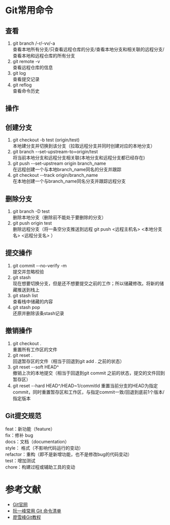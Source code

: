 # Git常用命令

## 查看
1. git branch /-r/-vv/-a    
查看本地所有分支/只查看远程仓库的分支/查看本地分支和相关联的远程分支/查看本地和远程仓库的所有分支
2. git remote -v   
查看远程仓库的信息
3. git log   
查看提交记录
4. git reflog   
查看命令历史


## 操作

## 创建分支
1. git checkout -b test (origin/test)   
本地建分支并切换到该分支（拉取远程分支并同时创建对应的本地分支）
2. git branch --set-upstream-to=origin/test   
将当前本地分支和远程分支相关联(本地分支和远程分支都已经存在)
3. git push --set-upstream origin branch_name   
在远程创建一个与本地branch_name同名的分支并跟踪
4. git checkout --track origin/branch_name   
在本地创建一个与branch_name同名分支并跟踪远程分支

## 删除分支
1. git branch -D test   
删除本地分支（删除前不能处于要删除的分支）
2. git push origin test   
删除远程分支（将一条空分支推送到远程 git push <远程主机名> <本地分支名> <远程分支名> ）

## 提交操作
1. git commit --no-verify -m   
提交并忽略校验
2. git stash   
现在想要切换分支，但是还不想要提交之前的工作；所以储藏修改。将新的储藏推送到栈上
3. git stash list   
查看栈中储藏的内容
4. git stash pop  
还原并删除该条stash记录

## 撤销操作
1. git checkout .   
重置所有工作区的文件  
2. git reset .   
回退暂存区的文件（相当于回退到git add . 之前的状态）    
3. git reset --soft HEAD^    
撤销上次的本地提交（相当于回退到git commit 之前的状态，提交的文件回到暂存区） 
4. git reset --hard HEAD^/HEAD~1/commitId
重置当前分支的HEAD为指定commit，同时重置暂存区和工作区，与指定commit一致/回退到底前1个版本/指定版本


## Git提交规范
feat：新功能（feature）  
fix：修补 bug  
docs：文档（documentation）  
style： 格式（不影响代码运行的变动）  
refactor：重构（即不是新增功能，也不是修改bug的代码变动）  
test：增加测试  
chore：构建过程或辅助工具的变动  

# 参考文献
- [Git官网](https://git-scm.com/book/zh/v2)
- [阮一峰常用 Git 命令清单](http://www.ruanyifeng.com/blog/2015/12/git-cheat-sheet.html)
- [廖雪峰Git教程](https://www.liaoxuefeng.com/wiki/896043488029600/896067008724000)






